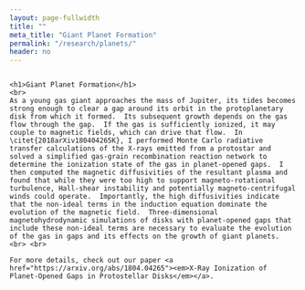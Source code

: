 ```yaml
---
layout: page-fullwidth
title: ""
meta_title: "Giant Planet Formation"
permalink: "/research/planets/"
header: no
---
```


<div class="row t30">
  <div class="medium-8 columns medium-offset-2">

    <h1>Giant Planet Formation</h1>
    <br>
    As a young gas giant approaches the mass of Jupiter, its tides becomes strong enough to clear a gap around its orbit in the protoplanetary disk from which it formed.  Its subsequent growth depends on the gas flow through the gap.  If the gas is sufficiently ionized, it may couple to magnetic fields, which can drive that flow.  In \citet{2018arXiv180404265K}, I performed Monte Carlo radiative transfer calculations of the X-rays emitted from a protostar and solved a simplified gas-grain recombination reaction network to determine the ionization state of the gas in planet-opened gaps.  I then computed the magnetic diffusivities of the resultant plasma and found that while they were too high to support magneto-rotational turbulence, Hall-shear instability and potentially magneto-centrifugal winds could operate.  Importantly, the high diffusivities indicate that the non-ideal terms in the induction equation dominate the evolution of the magnetic field.  Three-dimensional magnetohydrodynamic simulations of disks with planet-opened gaps that include these non-ideal terms are necessary to evaluate the evolution of the gas in gaps and its effects on the growth of giant planets. <br> <br>

    For more details, check out our paper <a href="https://arxiv.org/abs/1804.04265"><em>X-Ray Ionization of Planet-Opened Gaps in Protostellar Disks</em></a>.

  </div>
</div>
